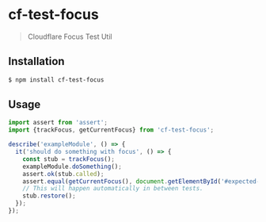 # cf-test-focus

> Cloudflare Focus Test Util

## Installation

```sh
$ npm install cf-test-focus
```

## Usage

```js
import assert from 'assert';
import {trackFocus, getCurrentFocus} from 'cf-test-focus';

describe('exampleModule', () => {
  it('should do something with focus', () => {
    const stub = trackFocus();
    exampleModule.doSomething();
    assert.ok(stub.called);
    assert.equal(getCurrentFocus(), document.getElementById('#expected-focused-element'));
    // This will happen automatically in between tests.
    stub.restore();
  });
});
```
